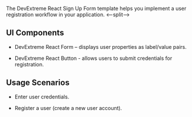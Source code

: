 The DevExtreme React Sign Up Form template helps you implement a user registration workflow in your application.
<--split-->

## UI Components  

- DevExtreme React Form – displays user properties as label/value pairs.

- DevExtreme React Button - allows users to submit credentials for registration.

## Usage Scenarios 

- Enter user credentials.

- Register a user (create a new user account).